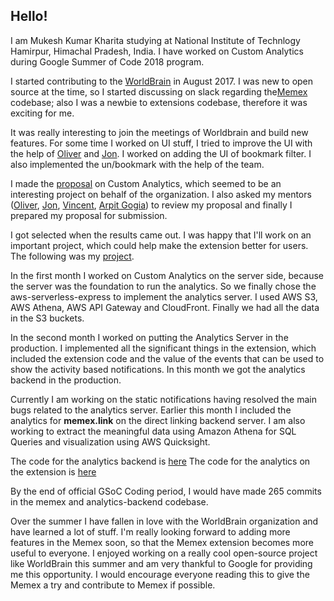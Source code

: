 <!-- #$ Google Summer of Code 2018 with [WorldBrain.io - Verifying the Internet](https://worldbrain.io) -->

## Hello!
I am Mukesh Kumar Kharita studying at National Institute of Technlogy Hamirpur, Himachal Pradesh, India. I have worked on Custom Analytics during Google Summer of Code 2018 program.

I started contributing to the [WorldBrain](https://worldbrain.io) in August 2017. I was new to open source at the time, so I started discussing on slack regarding the[Memex](https://github.com/WorldBrain/Memex) codebase; also I was a newbie to extensions codebase, therefore it was exciting for me.

It was really interesting to join the meetings of Worldbrain and build new features. For some time I worked on UI stuff, I tried to improve the UI with the help of [Oliver](http://github.com/oliversauter) and [Jon](https://github.com/poltak). I worked on adding the UI of bookmark filter. I also implemented the un/bookmark with the help of the team.

<!-- I was thinking before result of organizations that if worldbrain got selected then I'll be happy to work with such [awesome team](https://worldbrain.io/team). then the organization result came and Worldbrain got selected. :tada -->

I made the [proposal](https://docs.google.com/document/d/1K_t8HFQ59lQakYdQY42f5im35RiDdFn8u_b4gG06FHY/edit#) on Custom Analytics, which seemed to be an interesting project on behalf of the organization. I also asked my mentors ([Oliver](http://github.com/oliversauter), [Jon](https://github.com/poltak), [Vincent](https://github.com/ShishKabab), [Arpit Gogia](https://github.com/arpitgogia)) to review my proposal and finally I prepared my proposal for submission.

I got selected when the results came out. I was happy that I'll work on an important project, which could help make the extension better for users. The following was my [project](https://summerofcode.withgoogle.com/projects/#4509698049441792).

In the first month I worked on Custom Analytics on the server side, because the server was the foundation to run the analytics. So we finally chose the aws-serverless-express to implement the analytics server. I used AWS S3, AWS Athena, AWS API Gateway and CloudFront. Finally we had all the data in the S3 buckets.

In the second month I worked on putting the Analytics Server in the production. I implemented all the significant things in the extension, which included the extension code and the value of the events that can be used to show the activity based notifications. In this month we got the analytics backend in the production.

Currently I am working on the static notifications having resolved the main bugs related to the analytics server. Earlier this month I included the analytics for **memex.link** on the direct linking backend server. I am also working to extract the meaningful data using Amazon Athena for SQL Queries and visualization using AWS Quicksight.

The code for the analytics backend is [here](https://github.com/WorldBrain/analytics-backend/commits?author=mukeshkharita)
The code for the analytics on the extension is [here](https://github.com/WorldBrain/Memex/pulls?q=is%3Apr+author%3Amukeshkharita)

By the end of official GSoC Coding period, I would have made 265 commits in the memex and analytics-backend codebase.

Over the summer I have fallen in love with the WorldBrain organization and have learned a lot of stuff. I'm really looking forward to adding more features in the Memex soon, so that the Memex extension becomes more useful to everyone. I enjoyed working on a really cool open-source project like WorldBrain this summer and am very thankful to Google for providing me this opportunity. I would encourage everyone reading this to give the Memex a try and contribute to Memex if possible. 